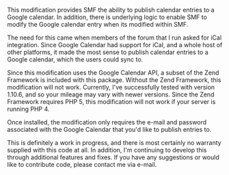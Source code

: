 This modification provides SMF the ability to publish calendar entries to a Google calendar. In addition, there is underlying logic to enable SMF to modify the Google calendar entry when its modified within SMF.

The need for this came when members of the forum that I run asked for iCal integration. Since Google Calendar had support for iCal, and a whole host of other platforms, it made the most sense to publish calendar entries to a Google calendar, which the users could sync to.

Since this modification uses the Google Calendar API, a subset of the Zend Framework is included with this package. Without the Zend Framework, this modification will not work. Currently, I've successfully tested with version 1.10.6, and so your mileage may vary with newer versions. Since the Zend Framework requires PHP 5, this modification will not work if your server is running PHP 4.

Once installed, the modification only requires the e-mail and password associated with the Google Calendar that you'd like to publish entries to.

This is definitely a work in progress, and there is most certainly no warranty supplied with this code at all. In addition, I'm continuing to develop this through additional features and fixes. If you have any suggestions or would like to contribute code, please contact me via e-mail.
